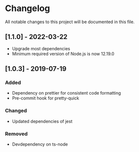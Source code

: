 # Changelog

All notable changes to this project will be documented in this file.

## [1.1.0] - 2022-03-22

- Upgrade most dependencies
- Minimum required version of Node.js is now 12.19.0

## [1.0.3] - 2019-07-19

### Added

- Dependency on prettier for consistent code formatting
- Pre-commit hook for pretty-quick

### Changed

- Updated dependencies of jest

### Removed

- Devdependency on ts-node
